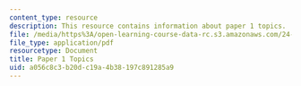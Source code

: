 ```yaml
---
content_type: resource
description: This resource contains information about paper 1 topics.
file: /media/https%3A/open-learning-course-data-rc.s3.amazonaws.com/24-04j-justice-spring-2012/a056c8c3b20dc19a4b38197c891285a9_MIT24_04JS12_paper1.pdf
file_type: application/pdf
resourcetype: Document
title: Paper 1 Topics
uid: a056c8c3-b20d-c19a-4b38-197c891285a9
---
```

